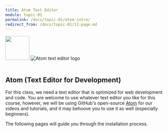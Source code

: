 ```yaml
---
title: Atom Text Editor
module: topic-01
permalink: /docs/topic-01/atom-intro/
redirect_from: /docs/topic-01/12-page.md
---
```


<img src="./../../../img/arrow-divider.svg" style="width: 75px; border: none; margin: 0px 0 20px 0" />

<img src="../img/logo-atom.png" alt="Atom text editor logo" />

## Atom (Text Editor for Development)

For this class, we need a text editor that is optimized for web development and code. You are welcome to use whatever text editor you like for this course, however, we will be using GitHub's open-source [Atom](https://atom.io) for our videos and tutorials, and it may behoove you to use it as well (especially beginners).

The following pages will guide you through the installation process.
